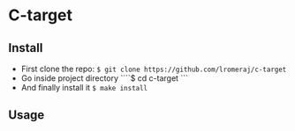 # C-target

## Install
- First  clone the repo:
``` $ git clone https://github.com/lromeraj/c-target ```
- Go inside project directory
````$ cd c-target ``` 
- And finally install it
``` $ make install ```

## Usage
